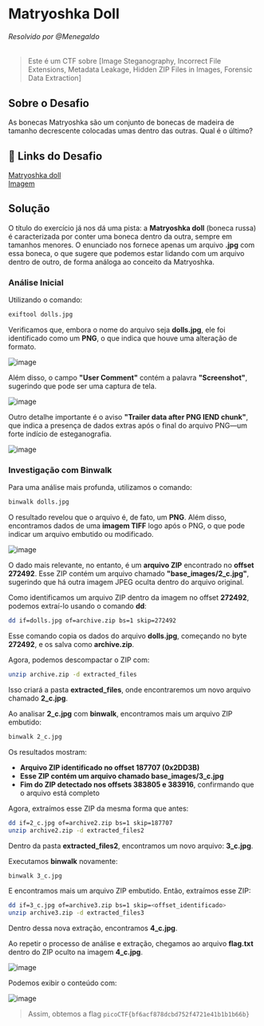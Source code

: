 # Matryoshka Doll
###### Resolvido por @Menegaldo
> Este é um CTF sobre [Image Steganography, Incorrect File Extensions, Metadata Leakage, Hidden ZIP Files in Images, Forensic Data Extraction]  

## Sobre o Desafio  
As bonecas Matryoshka são um conjunto de bonecas de madeira de tamanho decrescente colocadas umas dentro das outras. Qual é o último? 

## 🔗 Links do Desafio

[Matryoshka doll](https://play.picoctf.org/practice/challenge/129) <br>
[Imagem](https://mercury.picoctf.net/static/1b70cffdd2f05427fff97d13c496963f/dolls.jpg)

## Solução  

O título do exercício já nos dá uma pista: a **Matryoshka doll** (boneca russa) é caracterizada por conter uma boneca dentro da outra, sempre em tamanhos menores. O enunciado nos fornece apenas um arquivo **.jpg** com essa boneca, o que sugere que podemos estar lidando com um arquivo dentro de outro, de forma análoga ao conceito da Matryoshka.  

### Análise Inicial  

Utilizando o comando:  

```bash
exiftool dolls.jpg
```  

Verificamos que, embora o nome do arquivo seja **dolls.jpg**, ele foi identificado como um **PNG**, o que indica que houve uma alteração de formato.  

![image](https://github.com/user-attachments/assets/dd32e48a-62d5-4095-8408-3ce79193340c)  

Além disso, o campo **"User Comment"** contém a palavra **"Screenshot"**, sugerindo que pode ser uma captura de tela.  

![image](https://github.com/user-attachments/assets/3da2866c-2fd1-4fa6-a279-dad5b5bab759)  

Outro detalhe importante é o aviso **"Trailer data after PNG IEND chunk"**, que indica a presença de dados extras após o final do arquivo PNG—um forte indício de esteganografia.  

![image](https://github.com/user-attachments/assets/b5eaa302-e04b-408f-a687-7e614882454f)  

### Investigação com Binwalk  

Para uma análise mais profunda, utilizamos o comando:  

```bash
binwalk dolls.jpg
```  

O resultado revelou que o arquivo é, de fato, um **PNG**. Além disso, encontramos dados de uma **imagem TIFF** logo após o PNG, o que pode indicar um arquivo embutido ou modificado.  

![image](https://github.com/user-attachments/assets/7f5eb1d1-60bc-4dc3-9950-950506639f1b)  

O dado mais relevante, no entanto, é um **arquivo ZIP** encontrado no **offset 272492**. Esse ZIP contém um arquivo chamado **"base_images/2_c.jpg"**, sugerindo que há outra imagem JPEG oculta dentro do arquivo original.    

Como identificamos um arquivo ZIP dentro da imagem no offset **272492**, podemos extraí-lo usando o comando **dd**:  

```bash
dd if=dolls.jpg of=archive.zip bs=1 skip=272492
```  

Esse comando copia os dados do arquivo **dolls.jpg**, começando no byte **272492**, e os salva como **archive.zip**.  

Agora, podemos descompactar o ZIP com:  

```bash
unzip archive.zip -d extracted_files
```  

Isso criará a pasta **extracted_files**, onde encontraremos um novo arquivo chamado **2_c.jpg**.  

Ao analisar **2_c.jpg** com **binwalk**, encontramos mais um arquivo ZIP embutido:  

```bash
binwalk 2_c.jpg
```  

Os resultados mostram:  

- **Arquivo ZIP identificado no offset 187707 (0x2DD3B)**  
- **Esse ZIP contém um arquivo chamado base_images/3_c.jpg**  
- **Fim do ZIP detectado nos offsets 383805 e 383916**, confirmando que o arquivo está completo  

Agora, extraímos esse ZIP da mesma forma que antes:  

```bash
dd if=2_c.jpg of=archive2.zip bs=1 skip=187707
unzip archive2.zip -d extracted_files2
```  

Dentro da pasta **extracted_files2**, encontramos um novo arquivo: **3_c.jpg**.  

Executamos **binwalk** novamente:  

```bash
binwalk 3_c.jpg
```  

E encontramos mais um arquivo ZIP embutido. Então, extraímos esse ZIP:  

```bash
dd if=3_c.jpg of=archive3.zip bs=1 skip=<offset_identificado>
unzip archive3.zip -d extracted_files3
```  

Dentro dessa nova extração, encontramos **4_c.jpg**.  

Ao repetir o processo de análise e extração, chegamos ao arquivo **flag.txt** dentro do ZIP oculto na imagem **4_c.jpg**.  

![image](https://github.com/user-attachments/assets/cc956a7b-7ad0-45d5-9160-c4451948ec65)  

Podemos exibir o conteúdo com:  

![image](https://github.com/user-attachments/assets/0b899b93-5a24-4d64-b672-551674e61fcc)  

> Assim, obtemos a flag `picoCTF{bf6acf878dcbd752f4721e41b1b1b66b} `
